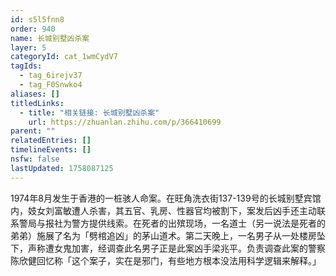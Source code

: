 ```yaml
---
id: s5l5fnn8
order: 940
name: 长城别墅凶杀案
layer: 5
categoryId: cat_1wmCydV7
tagIds:
  - tag_6irejv37
  - tag_F0Snwko4
aliases: []
titledLinks:
  - title: "相关链接: 长城别墅凶杀案"
    url: https://zhuanlan.zhihu.com/p/366410699
parent: ""
relatedEntries: []
timelineEvents: []
nsfw: false
lastUpdated: 1758087125
---
```


1974年8月发生于香港的一桩骇人命案。在旺角洗衣街137-139号的长城别墅宾馆内，妓女刘富敏遭人杀害，其五官、乳房、性器官均被割下，案发后凶手还主动联系警局与报社为警方提供线索。在死者的出殡现场，一名道士（另一说法是死者的弟弟）施展了名为「劈棺追凶」的茅山道术。第二天晚上，一名男子从一处楼房坠下，声称遭女鬼加害，经调查此名男子正是此案凶手梁兆平。负责调查此案的警察陈欣健回忆称「这个案子，实在是邪门，有些地方根本没法用科学逻辑来解释。」